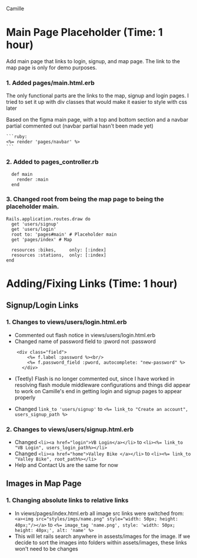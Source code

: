 Camille

# Main Page Placeholder (Time: 1 hour)
Add main page that links to login, signup, and map page. The link to the map page is only for demo purposes.


### 1. Added pages/main.html.erb
The only functional parts are the links to the map, signup and login pages. I tried to set it up with div classes that would make it easier to style with css later

Based on the figma main page, with a top and bottom section and a navbar partial commented out (navbar partial hasn't been made yet)
    
    ```ruby:
    <%= render 'pages/navbar' %>
    ```

### 2. Added to pages_controller.rb
```ruby:
  def main
    render :main
  end
```

### 3. Changed root from being the map page to being the placeholder main.
```ruby:
Rails.application.routes.draw do
  get 'users/signup'
  get 'users/login'
  root to: 'pages#main' # Placeholder main
  get 'pages/index' # Map

  resources :bikes,     only: [:index]
  resources :stations,  only: [:index]
end
```
# Adding/Fixing Links (Time: 1 hour)
## Signup/Login Links 
### 1. Changes to views/users/login.html.erb
- Commented out flash notice in views/users/login.html.erb
- Changed name of password field to :pword not :password
```ruby:
    <div class="field">
        <%= f.label :password %><br/>
        <%= f.password_field :pword, autocomplete: "new-password" %>
      </div>
``` 
- (Teetly) Flash is no longer commented out, since I have worked in resolving flash module middleware configurations and things did appear to work on Camille's 
end in getting login and signup pages to appear properly 

- Changed ```link_to 'users/signup'``` to  ```<%= link_to "Create an account", users_signup_path %>```
### 2. Changes to views/users/signup.html.erb
- Changed ```<li><a href="login">VB Login</a></li>``` to  ```<li><%= link_to "VB Login", users_login_path%></li>```
- Changed ```<li><a href="home">Valley Bike </a></li>``` to ```<li><%= link_to "Valley Bike", root_path%></li>```
- Help and Contact Us are the same for now
## Images in Map Page
### 1. Changing absolute links to relative links
- In views/pages/index.html.erb all image src links were switched from:
``` <a><img src="styles/imgs/name.png" style="width: 50px; height: 40px;"/></a>```
to 
```<%= image_tag 'name.png', style: 'width: 50px; height: 40px;', alt: 'name' %>```
- This will let rails search anywhere in assests/images for the image. If we decide to sort the images into folders within assets/images, these links won't need to be changes